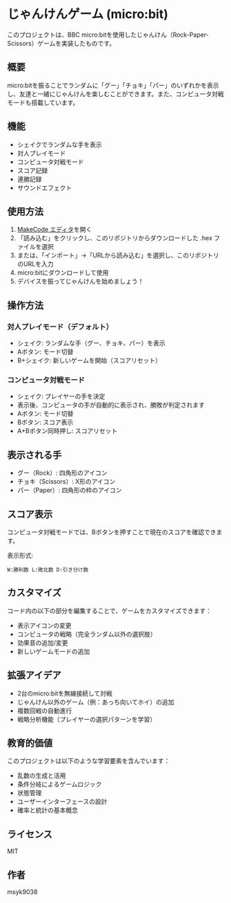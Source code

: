 # じゃんけんゲーム (micro:bit)

このプロジェクトは、BBC micro:bitを使用したじゃんけん（Rock-Paper-Scissors）ゲームを実装したものです。

## 概要

micro:bitを振ることでランダムに「グー」「チョキ」「パー」のいずれかを表示し、友達と一緒にじゃんけんを楽しむことができます。また、コンピュータ対戦モードも搭載しています。

## 機能

- シェイクでランダムな手を表示
- 対人プレイモード
- コンピュータ対戦モード
- スコア記録
- 連勝記録
- サウンドエフェクト

## 使用方法

1. [MakeCode エディタ](https://makecode.microbit.org/)を開く
2. 「読み込む」をクリックし、このリポジトリからダウンロードした .hex ファイルを選択
3. または、「インポート」→「URLから読み込む」を選択し、このリポジトリのURLを入力
4. micro:bitにダウンロードして使用
5. デバイスを振ってじゃんけんを始めましょう！

## 操作方法

### 対人プレイモード（デフォルト）
- シェイク: ランダムな手（グー、チョキ、パー）を表示
- Aボタン: モード切替
- B+シェイク: 新しいゲームを開始（スコアリセット）

### コンピュータ対戦モード
- シェイク: プレイヤーの手を決定
- 表示後、コンピュータの手が自動的に表示され、勝敗が判定されます
- Aボタン: モード切替
- Bボタン: スコア表示
- A+Bボタン同時押し: スコアリセット

## 表示される手

- グー（Rock）: 四角形のアイコン
- チョキ（Scissors）: X形のアイコン
- パー（Paper）: 四角形の枠のアイコン

## スコア表示

コンピュータ対戦モードでは、Bボタンを押すことで現在のスコアを確認できます。

表示形式:
```
W:勝利数 L:敗北数 D:引き分け数
```

## カスタマイズ

コード内の以下の部分を編集することで、ゲームをカスタマイズできます：

- 表示アイコンの変更
- コンピュータの戦略（完全ランダム以外の選択肢）
- 効果音の追加/変更
- 新しいゲームモードの追加

## 拡張アイデア

- 2台のmicro:bitを無線接続して対戦
- じゃんけん以外のゲーム（例：あっち向いてホイ）の追加
- 複数回戦の自動進行
- 戦略分析機能（プレイヤーの選択パターンを学習）

## 教育的価値

このプロジェクトは以下のような学習要素を含んでいます：

- 乱数の生成と活用
- 条件分岐によるゲームロジック
- 状態管理
- ユーザーインターフェースの設計
- 確率と統計の基本概念

## ライセンス

MIT

## 作者

msyk9038
